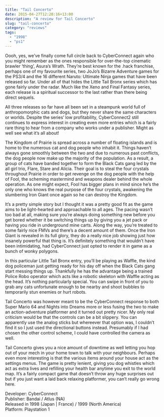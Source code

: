 ```yaml
---
title: "Tail Concerto"
date: 2015-04-27T12:28:16+13:00
description: "A review for Tail Concerto"
slug: "tail-concerto"
category: "reviews"
tags:
  - "1998"
  - "ps1"
---
```


Oooh, yes, we’ve finally come full circle back to CyberConnect again who you might remember as the ones responsible for over-the-top cinematic brawler ‘thing’, Asura’s Wrath. They’re best known for the .hack franchise, perhaps one of my favourite series, two JoJo’s Bizarre Adventure games for the PS3/4 and the 16 different Naruto: Ultimate Ninja games that have been released so far. Under all of that hides the Little Tail Bronx series which has gone fairly under the radar. Much like the Xeno and Final Fantasy series, each release is a spiritual successor to the last rather than there being direct sequels.

All three releases so far have all been set in a steampunk world full of anthropomorphic cats and dogs, but they never share the same characters or worlds. Despite the series’ low profitability, CyberConnect2 still continues to express interest in creating even more entries which is a fairly rare thing to hear from a company who works under a publisher. Might as well see what it’s all about!

The Kingdom of Prairie is spread across a number of floating islands and is home to the numerous cat and dog people who inhabit it. Things haven’t always gone smoothly between the two and due to numerous past conflicts, the dog people now make up the majority of the population. As a result, a group of cats have banded together to form the Black Cats gang led by the all girl trio, Flare, Stare and Alicia. Their goal is to steal the four crystals throughout Prairie in order to get revenge on the dog people with the help of Fool, the scheming mastermind and weapons dealer behind the whole operation. As one might expect, Fool has bigger plans in mind since he’s the only one who knows the real purpose of the four crystals, awakening the slumbering Iron Giant once again so he can destroy the Kingdom.

It’s a pretty simple story but I thought it was a pretty good fit as the game aims to be light-hearted and approachable to all ages. The pacing wasn’t too bad at all, making sure you’re always doing something new before you get bored whether it be switching things up by giving you a jet pack or having you ride in underground mine carts. Along the way, you’re treated to some fairly nice FMVs and there’s a decent amount of them. Once the Iron Giant is revealed in its full glory, they do a really nice job showing just how insanely powerful that thing is. It’s definitely something that wouldn’t have been intimidating, had CyberConnect just opted to render it in game as a bunch of wonky polygons.

In this particular Little Tail Bronx entry, you’ll be playing as Waffle, the kind dog policeman just getting ready for his day off when the Black Cats gang start messing things up. Thankfully he has the advantage being a trained Police Robo operator which acts like a robotic skeleton with Waffle acting as the head. It’s nothing particularly special. You can swipe in front of you to grab any cats unfortunate enough to be nearby and shoot bubbles to temporarily stun enemies or hurt robots.

Tail Concerto was however meant to be the CyberConnect response to both Super Mario 64 and Nights into Dreams more or less fusing the two to make an action-adventure platformer and it turned out pretty nicer. My only real criticism would be that the controls can be a bit slippery. You can apparently use the analog sticks but whereever that option was, I couldn’t find it so I just used the directional buttons instead. Presumably if I had chosen the other control scheme, I could have controlled the camera as well.

Tail Concerto gives you a nice amount of downtime as well letting you hop out of your mech in your home town to talk with your neighbours. Perhaps even more interesting is that the various items around your house act as the settings menus. The game is pretty lenient, giving you dog whistles which act as extra lives and refilling your health bar anytime you exit to the world map. It’s a fairly compact game that doesn’t throw any huge surprises out but if you just want a laid back relaxing platformer, you can’t really go wrong here.

Developer: CyberConnect \
Publisher: Bandai / Atlus (NA) \
Released in 1998 (Japan | France) / 1999 (North America) \
Platform: Playstation 1

